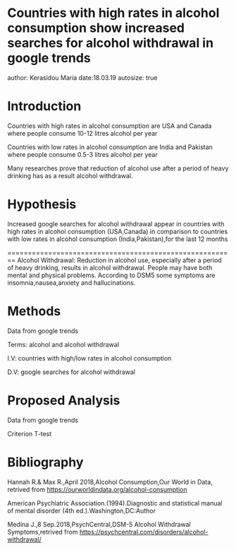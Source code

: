 Countries with high rates in alcohol consumption show increased searches for alcohol withdrawal in google trends
========================================================
author: Kerasidou Maria
date:18.03.19 
autosize: true

Introduction  
========================================================
Countries with high rates in alcohol consumption are USA and Canada where people consume 10-12 litres alcohol per year

Countries with low rates in alcohol consumption are India and Pakistan where people consume 0.5-3 litres alcohol per year

Many researches prove that reduction of alcohol use after a period of heavy drinking has as a result alcohol withdrawal.


Hypothesis
========================================================
Increased google searches for alcohol withdrawal appear in countries with high rates in alcohol consumption (USA,Canada)
in comparison to countries with low rates in alcohol consumption (India,Pakistan),for the last 12 months


========================================================
Alcohol Withdrawal: Reduction in alcohol use, especially after a period of heavy drinking, results in alcohol withdrawal. People may have both mental and physical problems. According to DSM5 some symptoms are insomnia,nausea,anxiety and hallucinations.




Methods
========================================================
Data from google trends

Terms: alcohol and alcohol withdrawal

I.V: countries with high/low rates in alcohol consumption

D.V: google searches for alcohol withdrawal





Proposed Analysis
========================================================
Data from google trends

Criterion T-test



Bibliography
========================================================
Hannah R.& Max R.,April 2018,Alcohol Consumption,Our World in Data, retrived from https://ourworldindata.org/alcohol-consumption

American Psychiatric Association.(1994).Diagnostic and statistical manual of mental disorder (4th ed.).Washington,DC:Author

Medina J.,8 Sep.2018,PsychCentral,DSM-5 Alcohol Withdrawal Symptoms,retrived from https://psychcentral.com/disorders/alcohol-withdrawal/
